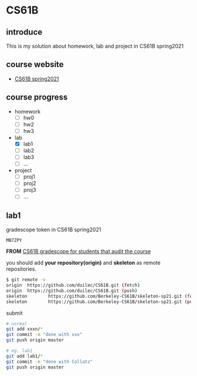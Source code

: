 # CS61B

## introduce

This is my solution about homework, lab and project in CS61B spring2021

## course website

- [CS61B spring2021](https://sp21.datastructur.es/)

## course progress

- homework
  - [ ] hw0
  - [ ] hw2
  - [ ] hw3
- lab
  - [x] lab1
  - [ ] lab2
  - [ ] lab3
  - [ ] ...
- project
  - [ ] proj1
  - [ ] proj2
  - [ ] proj3
  - [ ] ...

## lab1

gradescope token in CS61B spring2021

`MB7ZPY`

**FROM** [CS61B gradescope for students that audit the course](https://www.reddit.com/r/berkeley/comments/pihntt/cs61b_gradescope_for_students_that_audit_the/)

you should add **your repository(origin)** and **skeleton** as remote repositories.

```bash
$ git remote -v
origin  https://github.com/duilec/CS61B.git (fetch)
origin  https://github.com/duilec/CS61B.git (push)
skeleton        https://github.com/Berkeley-CS61B/skeleton-sp21.git (fetch)
skeleton        https://github.com/Berkeley-CS61B/skeleton-sp21.git (push)
```

submit

```bash
# normal
git add xxxn/*
git commit -m "done with xxx"
git push origin master

# eg. lab1
git add lab1/*
git commit -m "done with Collatz"
git push origin master
```

